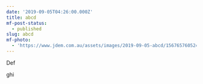 ```yaml
---
date: '2019-09-05T04:26:00.000Z'
title: abcd
mf-post-status:
  - published
slug: abcd
mf-photo:
  - 'https://www.jdem.com.au/assets/images/2019-09-05-abcd/1567657605240.jpg'
---
```

Def

ghi
